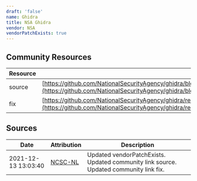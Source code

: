 ```yaml
---
draft: 'false'
name: Ghidra
title: NSA Ghidra
vendor: NSA
vendorPatchExists: true
---
```



## Community Resources
| Resource | Link |
| --- | --- |
| source | [https://github.com/NationalSecurityAgency/ghidra/blob/2c73c72f0ba2720c6627be4005a721a5ebd64b46/README.md#warning](https://github.com/NationalSecurityAgency/ghidra/blob/2c73c72f0ba2720c6627be4005a721a5ebd64b46/README.md#warning) |
| fix | [https://github.com/NationalSecurityAgency/ghidra/releases/tag/Ghidra_10.1_build](https://github.com/NationalSecurityAgency/ghidra/releases/tag/Ghidra_10.1_build) |


## Sources
| Date | Attribution | Description |
| --- | --- | --- |
| 2021-12-13 13:03:40 | [NCSC-NL](https://github.com/NCSC-NL/log4shell/blob/main/software/README.md) | Updated vendorPatchExists. Updated community link source. Updated community link fix.  |
